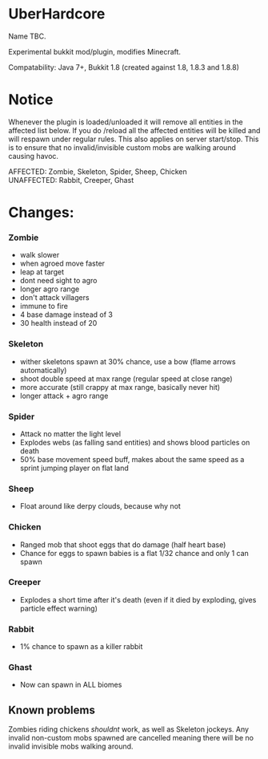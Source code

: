 UberHardcore
============

Name TBC.

Experimental bukkit mod/plugin, modifies Minecraft.

Compatability: Java 7+, Bukkit 1.8 (created against 1.8, 1.8.3 and 1.8.8)

# Notice

Whenever the plugin is loaded/unloaded it will remove all entities in the affected list below. If you do /reload all
the affected entities will be killed and will respawn under regular rules. This also applies on server start/stop. This
is to ensure that no invalid/invisible custom mobs are walking around causing havoc.

AFFECTED: Zombie, Skeleton, Spider, Sheep, Chicken  
UNAFFECTED: Rabbit, Creeper, Ghast

# Changes:

### Zombie

- walk slower
- when agroed move faster
- leap at target
- dont need sight to agro
- longer agro range
- don't attack villagers
- immune to fire
- 4 base damage instead of 3
- 30 health instead of 20

### Skeleton

- wither skeletons spawn at 30% chance, use a bow (flame arrows automatically)
- shoot double speed at max range (regular speed at close range)
- more accurate (still crappy at max range, basically never hit)
- longer attack + agro range

### Spider

- Attack no matter the light level
- Explodes webs (as falling sand entities) and shows blood particles on death
- 50% base movement speed buff, makes about the same speed as a sprint jumping player on flat land

### Sheep

- Float around like derpy clouds, because why not

### Chicken

- Ranged mob that shoot eggs that do damage (half heart base)
- Chance for eggs to spawn babies is a flat 1/32 chance and only 1 can spawn

### Creeper

- Explodes a short time after it's death (even if it died by exploding, gives particle effect warning)

### Rabbit

- 1% chance to spawn as a killer rabbit

### Ghast

- Now can spawn in ALL biomes

## Known problems

Zombies riding chickens *shouldnt* work, as well as Skeleton jockeys. Any invalid non-custom mobs spawned are cancelled
meaning there will be no invalid invisible mobs walking around.